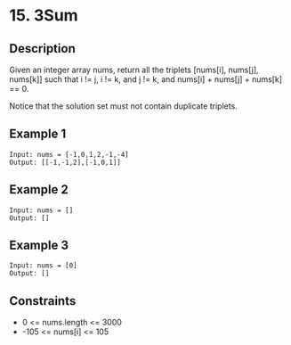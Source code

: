 # 15. 3Sum

## Description
Given an integer array nums, return all the triplets [nums[i], nums[j], nums[k]] such that i != j, i != k, and j != k, and nums[i] + nums[j] + nums[k] == 0.

Notice that the solution set must not contain duplicate triplets.

## Example 1
```
Input: nums = [-1,0,1,2,-1,-4]
Output: [[-1,-1,2],[-1,0,1]]
```

## Example 2
```
Input: nums = []
Output: []
```

## Example 3
```
Input: nums = [0]
Output: []
```

## Constraints
- 0 <= nums.length <= 3000
- -105 <= nums[i] <= 105